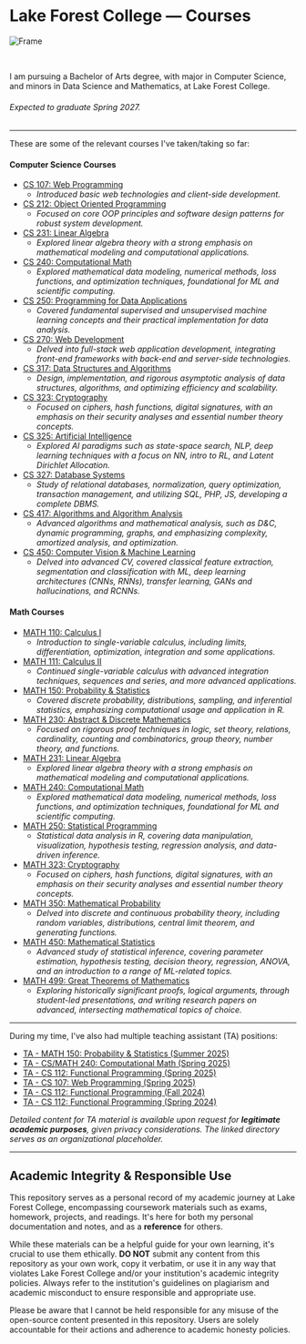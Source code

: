# Lake Forest College — Courses

![Frame](/LFC-Frame.png)

<br>

I am pursuing a Bachelor of Arts degree, with major in Computer Science, and minors in Data Science and Mathematics, at Lake Forest College. 

###### Expected to graduate Spring 2027.

---

These are some of the relevant courses I've taken/taking so far:

#### Computer Science Courses

- [CS 107: Web Programming](/CSCI-107/)
    * *Introduced basic web technologies and client-side development.*
- [CS 212: Object Oriented Programming](/CSCI-212/)
    * *Focused on core OOP principles and software design patterns for robust system development.*
- [CS 231: Linear Algebra](/MATH-231/)
    * *Explored linear algebra theory with a strong emphasis on mathematical modeling and computational applications.*
- [CS 240: Computational Math](/MATH-240/)
    * *Explored mathematical data modeling, numerical methods, loss functions, and optimization techniques, foundational for ML and scientific computing.*
- [CS 250: Programming for Data Applications](/CSCI-250/)
    * *Covered fundamental supervised and unsupervised machine learning concepts and their practical implementation for data analysis.*
- [CS 270: Web Development](/CSCI-270/)
    * *Delved into full-stack web application development, integrating front-end frameworks with back-end and server-side technologies.*
- [CS 317: Data Structures and Algorithms](/CSCI-317/)
    * *Design, implementation, and rigorous asymptotic analysis of data structures, algorithms, and optimizing efficiency and scalability.*
- [CS 323: Cryptography](/MATH-323/)
    * *Focused on ciphers, hash functions, digital signatures, with an emphasis on their security analyses and essential number theory concepts.*
- [CS 325: Artificial Intelligence](/CSCI-325/)
    * *Explored AI paradigms such as state-space search, NLP, deep learning techniques with a focus on NN, intro to RL, and Latent Dirichlet Allocation.*
- [CS 327: Database Systems](/CSCI-327/)
    * *Study of relational databases, normalization, query optimization, transaction management, and utilizing SQL, PHP, JS, developing a complete DBMS.*
- [CS 417: Algorithms and Algorithm Analysis](/CSCI-417/)
    * *Advanced algorithms and mathematical analysis, such as D&C, dynamic programming, graphs, and emphasizing complexity, amortized analysis, and optimization.*
- [CS 450: Computer Vision & Machine Learning](/CSCI-450/)
    * *Delved into advanced CV, covered classical feature extraction, segmentation and classification with ML, deep learning architectures (CNNs, RNNs), transfer learning, GANs and hallucinations, and RCNNs.*

#### Math Courses
 
- [MATH 110: Calculus I](/MATH-110/) 
    * *Introduction to single-variable calculus, including limits, differentiation, optimization, integration and some applications.*
- [MATH 111: Calculus II](/MATH-111/)
    * *Continued single-variable calculus with advanced integration techniques, sequences and series, and more advanced applications.*
- [MATH 150: Probability & Statistics](/MATH-150/)
    * *Covered discrete probability, distributions, sampling, and inferential statistics, emphasizing computational usage and application in R.*
- [MATH 230: Abstract & Discrete Mathematics](/MATH-230/)
    * *Focused on rigorous proof techniques in logic, set theory, relations, cardinality, counting and combinatorics, group theory, number theory, and functions.*
- [MATH 231: Linear Algebra](/MATH-231/)
    * *Explored linear algebra theory with a strong emphasis on mathematical modeling and computational applications.*
- [MATH 240: Computational Math](/MATH-240/) 
    * *Explored mathematical data modeling, numerical methods, loss functions, and optimization techniques, foundational for ML and scientific computing.*
- [MATH 250: Statistical Programming](/MATH-250/)
    * *Statistical data analysis in R, covering data manipulation, visualization, hypothesis testing, regression analysis, and data-driven inference.*
- [MATH 323: Cryptography](/MATH-323/)
    * *Focused on ciphers, hash functions, digital signatures, with an emphasis on their security analyses and essential number theory concepts.*
- [MATH 350: Mathematical Probability](/MATH-350/)
    * *Delved into discrete and continuous probability theory, including random variables, distributions, central limit theorem, and generating functions.*
- [MATH 450: Mathematical Statistics](/MATH-450/)
    * *Advanced study of statistical inference, covering parameter estimation, hypothesis testing, decision theory, regression, ANOVA, and an introduction to a range of ML-related topics.*
- [MATH 499: Great Theorems of Mathematics](/MATH-499/)
    * *Exploring historically significant proofs, logical arguments, through student-led presentations, and writing research papers on advanced, intersecting mathematical topics of choice.*

---

During my time, I've also had multiple teaching assistant (TA) positions:

- [TA - MATH 150: Probability & Statistics (Summer 2025)](/TA/TA-150-S25/)
- [TA - CS/MATH 240: Computational Math (Spring 2025)](/TA/TA-240-S25/)
- [TA - CS 112: Functional Programming (Spring 2025)](/TA/TA-112-S25/)
- [TA - CS 107: Web Programming (Spring 2025)](/TA/TA-107-S25/)
- [TA - CS 112: Functional Programming (Fall 2024)](/TA/TA-112-F24/)
- [TA - CS 112: Functional Programming (Spring 2024)](/TA/TA-112-S24/)

*Detailed content for TA material is available upon request for **legitimate academic purposes**, given privacy considerations. The linked directory serves as an organizational placeholder.*

---

## Academic Integrity & Responsible Use

This repository serves as a personal record of my academic journey at Lake Forest College, encompassing coursework materials such as exams, homework, projects, and readings. It's here for both my personal documentation and notes, and as a **reference** for others.

While these materials can be a helpful guide for your own learning, it's crucial to use them ethically. **DO NOT** submit any content from this repository as your own work, copy it verbatim, or use it in any way that violates Lake Forest College and/or your institution's academic integrity policies. Always refer to the institution's guidelines on plagiarism and academic misconduct to ensure responsible and appropriate use.

Please be aware that I cannot be held responsible for any misuse of the open-source content presented in this repository. Users are solely accountable for their actions and adherence to academic honesty policies.